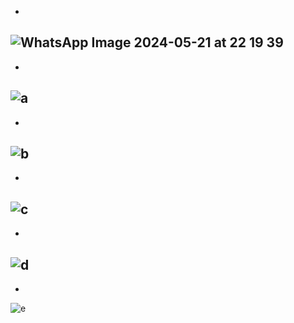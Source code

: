 -
![WhatsApp Image 2024-05-21 at 22 19 39](https://github.com/user-attachments/assets/35e68805-0d5f-47db-8f28-684e2adb8131)
-
-
![a](https://github.com/user-attachments/assets/12bd5479-455c-46c1-9bac-0596758d0f42)
-
-
![b](https://github.com/user-attachments/assets/a0e3375b-0427-410c-afb0-3e66ff6f545c)
-
-
![c](https://github.com/user-attachments/assets/8ce84f92-5f40-4991-89d0-e83e3bddb09d)
-
-
![d](https://github.com/user-attachments/assets/5ba2ee1a-f42f-41cf-90a7-e0c70d959b90)
-
-
![e](https://github.com/user-attachments/assets/6e5bd562-a3de-4291-8740-9dfcca64a671)




